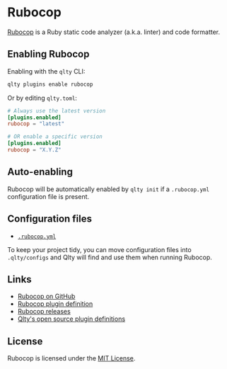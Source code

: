 # Rubocop

[Rubocop](https://github.com/rubocop/rubocop) is a Ruby static code analyzer (a.k.a. linter) and code formatter.

## Enabling Rubocop

Enabling with the `qlty` CLI:

```bash
qlty plugins enable rubocop
```

Or by editing `qlty.toml`:

```toml
# Always use the latest version
[plugins.enabled]
rubocop = "latest"

# OR enable a specific version
[plugins.enabled]
rubocop = "X.Y.Z"
```

## Auto-enabling

Rubocop will be automatically enabled by `qlty init` if a `.rubocop.yml` configuration file is present.

## Configuration files

- [`.rubocop.yml`](https://docs.rubocop.org/rubocop/1.63/configuration.html)

To keep your project tidy, you can move configuration files into `.qlty/configs` and Qlty will find and use them when running Rubocop.

## Links

- [Rubocop on GitHub](https://github.com/rubocop/rubocop)
- [Rubocop plugin definition](https://github.com/qltyai/plugins/tree/main/linters/rubocop)
- [Rubocop releases](https://github.com/rubocop/rubocop/releases)
- [Qlty's open source plugin definitions](https://github.com/qltyai/plugins)

## License

Rubocop is licensed under the [MIT License](https://github.com/rubocop/rubocop/blob/master/LICENSE.txt).
